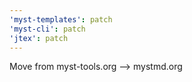 ```yaml
---
'myst-templates': patch
'myst-cli': patch
'jtex': patch
---
```


Move from myst-tools.org --> mystmd.org

